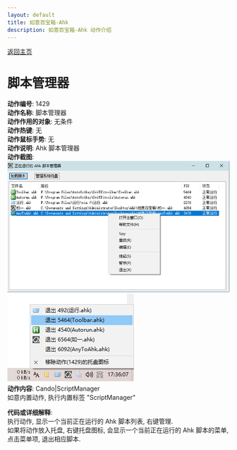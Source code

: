 ```yaml
---
layout: default
title: 如意百宝箱-Ahk
description: 如意百宝箱-Ahk 动作介绍
---
```

<link rel="stylesheet" href="../actions/css/atom-one-light.min.css">
<script src="../actions/js/highlight.min.js"></script>
<script>hljs.highlightAll();</script>

[返回主页](../index.md)

# [](#header-2) 脚本管理器

**动作编号**: 1429  
**动作名称**: 脚本管理器  
**动作作用的对象**: 无条件  
**动作热键**: 无  
**动作鼠标手势**: 无  
**动作说明**: Ahk 脚本管理器  
**动作截图**:  
  ![脚本管理器](img1/1429-1.png)  
  ![脚本管理器托盘右键](img1/1429-2.png)  
**动作内容**: Cando|ScriptManager  
如意内置动作, 执行内置标签 "ScriptManager"  

**代码或详细解释**:    
执行动作, 显示一个当前正在运行的 Ahk 脚本列表, 右键管理.  
如果将动作放入托盘, 右键托盘图标, 会显示一个当前正在运行的 Ahk 脚本的菜单, 点击菜单项, 退出相应脚本.